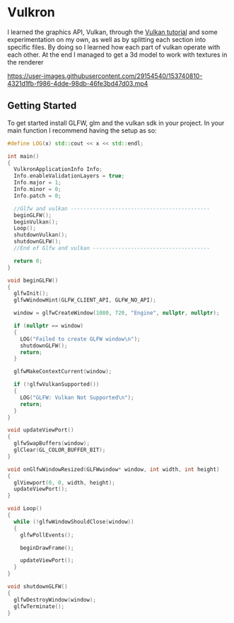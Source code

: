 # Vulkron

I learned the graphics API, Vulkan, through the [Vulkan tutorial](https://vulkan-tutorial.com/) and some experimentation on my own, as well as by splitting each section into specific files. By doing so I learned how each part of vulkan operate with each other. At the end I managed to get a 3d model to work with textures in the renderer

https://user-images.githubusercontent.com/29154540/153740810-4321d1fb-f986-4dde-98db-46fe3bd47d03.mp4


## Getting Started
To get started install GLFW, glm and the vulkan sdk in your project. In your main function I recommend having the setup as so:

```c++
#define LOG(x) std::cout << x << std::endl;

int main()
{
  VulkronApplicationInfo Info;
  Info.enableValidationLayers = true;
  Info.major = 1;
  Info.minor = 0;
  Info.patch = 0;

  //Glfw and vulkan --------------------------------------------
  beginGLFW();
  beginVulkan();
  Loop();
  shutdownVulkan();
  shutdownGLFW();
  //End of Glfw and vulkan -------------------------------------

  return 0;
}

void beginGLFW()
{
  glfwInit();
  glfwWindowHint(GLFW_CLIENT_API, GLFW_NO_API);

  window = glfwCreateWindow(1080, 720, "Engine", nullptr, nullptr);

  if (nullptr == window)
  {
    LOG("Failed to create GLFW window\n");
    shutdownGLFW();
    return;
  }

  glfwMakeContextCurrent(window);

  if (!glfwVulkanSupported())
  {
    LOG("GLFW: Vulkan Not Supported\n");
    return;
  }
}

void updateViewPort()
{
  glfwSwapBuffers(window);
  glClear(GL_COLOR_BUFFER_BIT);
}

void onGlfwWindowResized(GLFWwindow* window, int width, int height)
{
  glViewport(0, 0, width, height);
  updateViewPort();
}

void Loop()
{
  while (!glfwWindowShouldClose(window))
  {
    glfwPollEvents();

    beginDrawFrame();

    updateViewPort();
  }
}

void shutdownGLFW()
{
  glfwDestroyWindow(window);
  glfwTerminate();
}
```
